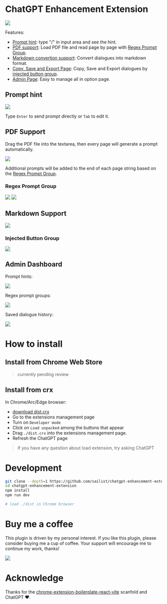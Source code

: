 # ChatGPT Enhancement Extension

![](images/small_promo.jpg)

Features:

- [Prompt hint](#prompt-hint): type "/" in input area and see the hint.
- [PDF support](#pdf-support): Load PDF file and read page by page with [Regex Prompt Group](#regex-prompt-group).
- [Markdown convertion support](#markdown-support): Convert dialogues into markdown format.
- [Copy, Save and Export Page](#injected-button-group): Copy, Save and Export dialogues by [injected button group](#injected-button-group).
- [Admin Page](#admin-dashboard): Easy to manage all in option page.

## Prompt hint

![](images/prompt-hint.gif)

Type `Enter` to send prompt directly or `Tab` to edit it.

## PDF Support

Drag the PDF file into the textarea, then every page will generate a prompt automatically.

![](images/overview-pdf.gif)

Additional prompts will be added to the end of each page string based on the [Regex Prompt Group](#regex-prompt-group).

### Regex Prompt Group

![](images/reg-prompt-0.png)
![](images/reg-prompt-1.png)

## Markdown Support

![](images/preview.png)

### Injected Button Group

![](images/injected-button-preview.png)

## Admin Dashboard

Prompt hints:

![](images/dashboard-0.png)

Regex prompt groups:

![](images/dashboard-1.png)

Saved dialogue history:

![](images/dashboard-2.png)

# How to install

## Install from Chrome Web Store

> currently pending review

## Install from crx

In Chrome/Arc/Edge browser:

- [download dist.crx](./dist.crx)
- Go to the extensions management page
- Turn on `Developer mode`
- Click on `Load unpacked` among the buttons that appear
- Drag `./dist.crx` into the extensions management page.
- Refresh the ChatGPT page

> If you have any question about load extension, try asking ChatGPT

# Development

```bash
git clone --depth=1 https://github.com/sailist/chatgpt-enhancement-extension/
cd chatgpt-enhancement-extension
npm install
npm run dev

# load ./dist in Chrome browser
```

# Buy me a coffee

This plugin is driven by my personal interest. If you like this plugin, please consider buying me a cup of coffee. Your support will encourage me to continue my work, thanks!

![](images/coffee.png)

# Acknowledge

Thanks for the [chrome-extension-boilerplate-react-vite](https://github.com/Jonghakseo/chrome-extension-boilerplate-react-vite) scanfold and ChatGPT ❤.
